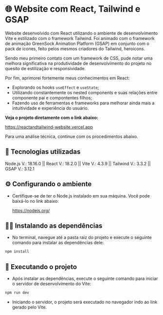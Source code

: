 # 🌐 Website com React, Tailwind e GSAP

Website desenvolvido com React utilizando o ambiente de desenvolvimento Vite e estilizado com o framework Tailwind. Foi animado com o framework de animação GreenSock Animation Platform (GSAP) em conjunto com o pack de ícones, feito pelos mesmos criadores do Tailwind, heroicons.

Sendo meu primeiro contato com um framework de CSS, pude notar uma melhora significativa na produtividade de desenvolvimento do projeto no quesito de estilização e responsividade.

Por fim, aprimorei fortemente meus conhecimentos em React:
* Explorando os hooks <code>useEffect</code> e <code>useState</code>;
* Utilizando constantemente os nested components e suas relações entre componente pai e compontentes filhos;
* Fazendo uso de ferramentas e frameworks para melhorar ainda mais a intuitividade e experiência do usuário.

**Veja o projeto diretamente com o link abaixo:**

https://reactandtailwind-website.vercel.app

Para uma análise técnica, continue com os procedimentos abaixo.

## 🔧 Tecnologias utilizadas
Node.js V.: 18.16.0 || React V.: 18.2.0 || Vite V.: 4.3.9 || Tailwind V.: 3.3.2 || GSAP V.: 3.12.1

## ⚙️ Configurando o ambiente
* Certifique-se de ter o Node.js instalado em sua máquina. Você pode baixá-lo no link abaixo:

  https://nodejs.org/

## 🧑‍🔬 Instalando as dependências
* No terminal, navegue até a pasta raiz do projeto e execute o seguinte comando para instalar as dependências dele:

```bash
npm install
```


## 🚀 Executando o projeto
* Após instalar as dependências, execute o seguinte comando para iniciar o servidor de desenvolvimento do Vite:

```bash
npm run dev
```

* Iniciando o servidor, o projeto será executado no navegador indo ao link gerado pelo Vite.
